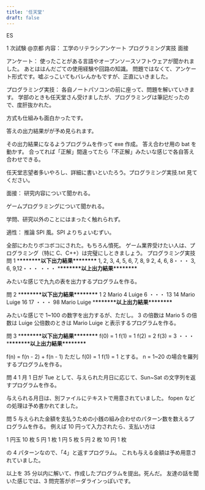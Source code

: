 ```yaml
---
title: '任天堂'
draft: false
---
```


ES

1 次試験
@京都
内容：
工学のリテラシアンケート
プログラミング実技
面接

アンケート：
使ったことがある言語やオープンソースソフトウェアが聞かれました。
あとははんだごての使用経験や回路の知識。
問題ではなくて、アンケート形式です。嘘ぶっこいてもバレんかもですが、正直にいきました。

プログラミング実技：
各自ノートパソコンの前に座って、問題を解いていきます。
学部のときも任天堂さん受けましたが、プログラミングは筆記だったので、度肝抜かれた。

方式も仕組みも面白かったです。

答えの出力結果がが予め見られます。

その出力結果になるようプログラムを作って exe 作成。
答え合わせ用の bat を動かす。
合ってれば「正解」間違ってたら「不正解」みたいな感じで各自答え合わせできる。

任天堂志望者多いやろし、詳細に書いといたろう。プログラミング実技.txt 見てください。

面接：
研究内容について聞かれる。

ゲームプログラミングについて聞かれる。

学問、研究以外のことにはまったく触れられず。

適性：
推論 SPI 風。SPI よりちょいむずい。

全部にわたりボコボコにされた。もちろん憤死。
ゲーム業界受けたい人は、プログラミング（特に C、C++）は完璧にしときましょう。
プログラミング実技
問 1 \***\*\*\*\*\*\*\***以下出力結果\***\*\*\*\*\*\*\***
1, 2, 3, 4, 5, 6, 7, 8, 9
2, 4, 6, 8・・・
3, 6, 9,12・・・
・・・ \***\*\*\*\*\*\*\***以上出力結果\***\*\*\*\*\*\*\***

みたいな感じで九九の表を出力するプログラムを作る。

問 2 \***\*\*\*\*\*\*\***以下出力結果\***\*\*\*\*\*\*\***
1
2
Mario
4
Luige
6
・・・
13
14
Mario Luige
16
17
・・・
98
Mario
Luige \***\*\*\*\*\*\*\***以上出力結果\***\*\*\*\*\*\*\***

みたいな感じで 1~100 の数字を出力するが、ただし。
3 の倍数は Mario
5 の倍数は Luige
公倍数のときは Mario Luige と表示するプログラムを作る。

問 3 \***\*\*\*\*\*\*\***以下出力結果\***\*\*\*\*\*\*\***
f(0) = 1
f(1) = 1
f(2) = 2
f(3) = 3
・・・ \***\*\*\*\*\*\*\***以上出力結果\***\*\*\*\*\*\*\***

f(n) = f(n - 2) + f(n - 1)
ただし
f(0) = 1
f(1) = 1
とする。
n = 1~20 の場合を羅列するプログラムを作る。

問 4
1 月 1 日が Tue として、与えられた月日に応じて、Sun~Sat の文字列を返すプログラムを作る。

与えられる月日は、別ファイルにテキストで用意されていました。
fopen などの処理は予め書かれてました。

問 5
与えられた金額を支払うための小銭の組み合わせのパターン数を数えるプログラムを作る。
例えば 10 円って入力されたら、支払い方は

1 円玉 10 枚
5 円 1 枚 1 円 5 枚
5 円 2 枚
10 円 1 枚

の 4 パターンなので、「4」と返すプログラム。
これも与える金額は予め用意されていました。

以上を 35 分以内に解いて、作成したプログラムを提出。死んだ。
友達の話を聞いた感じでは、3 問完答がボーダラインっぽいです。
